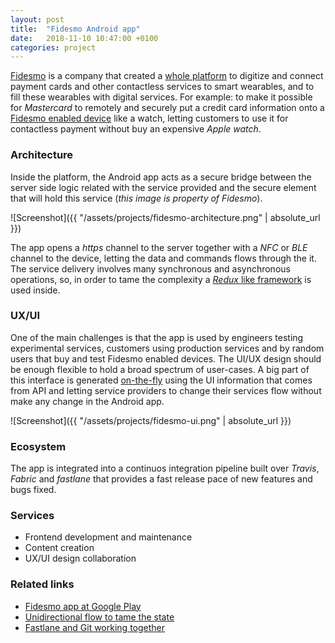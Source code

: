 ```yaml
---
layout: post
title:  "Fidesmo Android app"
date:   2018-11-10 10:47:00 +0100
categories: project
---
```


[Fidesmo](https://www.fidesmo.com/) is a company that created a [whole platform](https://developer.fidesmo.com/) to digitize and connect payment cards and other contactless services to smart wearables, and to fill these wearables with digital services. For example: to make it possible for _Mastercard_ to remotely and securely put a credit card information onto a [Fidesmo enabled device](https://www.fidesmo.com/fidesmo/devices/) like a watch, letting customers to use it for contactless payment without buy an expensive _Apple watch_.

### Architecture

Inside the platform, the Android app acts as a secure bridge between the server side logic related with the service provided and the secure element that will hold this service (_this image is property of Fidesmo_).

![Screenshot]({{ "/assets/projects/fidesmo-architecture.png" | absolute_url }})

The app opens a _https_ channel to the server together with a _NFC_ or _BLE_ channel to the device, letting the data and commands flows through the it. The  service delivery involves many synchronous and asynchronous operations, so, in order to tame the complexity a [_Redux_ like framework](https://github.com/ReKotlin/ReKotlin) is used inside.

### UX/UI

One of the main challenges is that the app is used by engineers testing experimental services, customers using production services and by random users that buy and test Fidesmo enabled devices. The UI/UX design should be enough flexible to hold a broad spectrum of user-cases. A big part of this interface is generated [on-the-fly](https://developer.fidesmo.com/documentation/user-interaction) using the UI information that comes from API and letting service providers to change their services flow without make any change in the Android app.

![Screenshot]({{ "/assets/projects/fidesmo-ui.png" | absolute_url }})

### Ecosystem

The app is integrated into a continuos integration pipeline built over _Travis_, _Fabric_ and _fastlane_ that provides a fast release pace of new features and bugs fixed.

### Services

- Frontend development and maintenance
- Content creation
- UX/UI design collaboration

### Related links

- [Fidesmo app at Google Play](https://play.google.com/store/apps/details?id=com.fidesmo.sec.android&hl=es)
- [Unidirectional flow to tame the state](http://monday8am.com/blog/2018/03/30/unidirectional.html)
- [Fastlane and Git working together](http://monday8am.com/blog/2018/02/15/fastlane.html)
